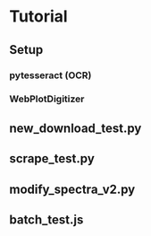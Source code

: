 # Tutorial

## Setup

### pytesseract (OCR)

### WebPlotDigitizer

## new_download_test.py

## scrape_test.py

## modify_spectra_v2.py

## batch_test.js